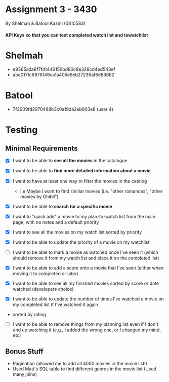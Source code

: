 # Assignment 3 - 3430 
By Shelmah & Batool Kazmi (0810583)
#### API Keys so that you can test completed watch list and towatchlist
# Shelmah
- e9565ada8f7fd1446156bd80c8e328cd4ed543ef
- aba017fc6876149ca1a405e9eb27236af6e83662

# Batool
- 7f2909fd2970488b3c0a19da2eb803e8 (user 4)

# Testing 
## Minimal Requirements 
- [x] I want to be able to **see all the movies** in the catalogue

- [x] I want to be able to **find more detailed information about a movie**

- [x] I want to have at least one way to filter the movies in the catalog
  - i.e Maybe I want to find similar movies (i.e. "other romances", "other movies by Ghibli")


- [x] I want to be able to **search for a specific movie**



- [x] I want to "quick add" a movie to my plan-to-watch list from the main page, with no notes and a default priority
- [x] I want to see all the movies on my watch list sorted by priority
- [x] I want to be able to update the priority of a movie on my watchlist

- [ ] I want to be able to mark a movie as watched once I've seen it (which should remove it from my watch list and place it on the completed list)
- [x] I want to be able to add a score onto a movie that I've seen (either when moving it to completed or later)
- [x] I want to be able to see all my finished movies sorted by score or date watched (developers choice)
- [x] I want to be able to update the number of times I've watched a movie on my completed list if I've watched it again
- sorted by rating

- [ ] I want to be able to remove things from my planning list even if I don't end up watching it (e.g., I added the wrong one, or I changed my mind, etc)

## Bonus Stuff
- Pagination (allowed me to add all 4000 movies in the movie list!)
- Used Matt's SQL table to find different genres in the movie list (Used many joins)






